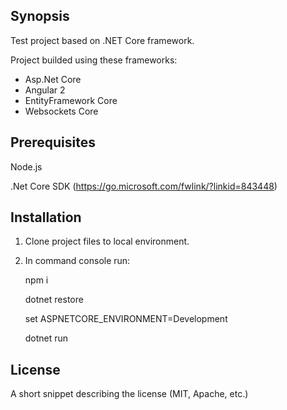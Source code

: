 ## Synopsis

Test project based on .NET Core framework.

Project builded using these frameworks:

- Asp.Net Core
- Angular 2
- EntityFramework Core
- Websockets Core

## Prerequisites

Node.js

.Net Core SDK (https://go.microsoft.com/fwlink/?linkid=843448)

## Installation

1. Clone project files to local environment.
2. In command console run:

     npm i

     dotnet restore

     set ASPNETCORE_ENVIRONMENT=Development

     dotnet run

## License

A short snippet describing the license (MIT, Apache, etc.)
